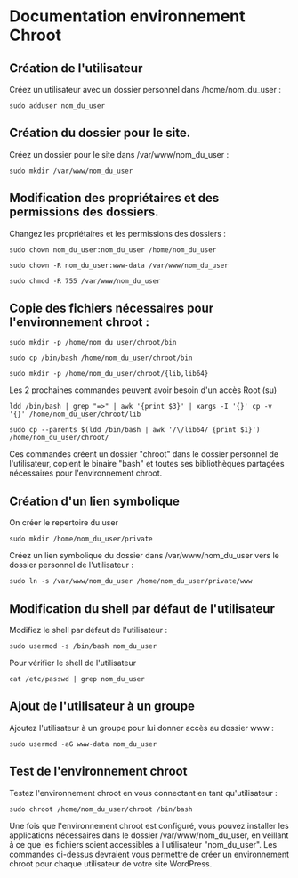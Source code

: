 # Documentation environnement Chroot

## Création de l'utilisateur
Créez un utilisateur avec un dossier personnel dans /home/nom_du_user :

```
sudo adduser nom_du_user
```
## Création du dossier pour le site.

Créez un dossier pour le site dans /var/www/nom_du_user :

```
sudo mkdir /var/www/nom_du_user
```
## Modification des propriétaires et des permissions des dossiers.

Changez les propriétaires et les permissions des dossiers :

```
sudo chown nom_du_user:nom_du_user /home/nom_du_user
```
```
sudo chown -R nom_du_user:www-data /var/www/nom_du_user
```
```
sudo chmod -R 755 /var/www/nom_du_user
```
## Copie des fichiers nécessaires pour l'environnement chroot :

```
sudo mkdir -p /home/nom_du_user/chroot/bin
```
```
sudo cp /bin/bash /home/nom_du_user/chroot/bin
```
```
sudo mkdir -p /home/nom_du_user/chroot/{lib,lib64}
```
Les 2 prochaines commandes peuvent avoir besoin d'un accès Root (su)
```
ldd /bin/bash | grep "=>" | awk '{print $3}' | xargs -I '{}' cp -v '{}' /home/nom_du_user/chroot/lib
```
```
sudo cp --parents $(ldd /bin/bash | awk '/\/lib64/ {print $1}') /home/nom_du_user/chroot/
```
Ces commandes créent un dossier "chroot" dans le dossier personnel de l'utilisateur, copient le binaire "bash" et toutes ses bibliothèques partagées nécessaires pour l'environnement chroot.

## Création d'un lien symbolique
On créer le repertoire du user
```
sudo mkdir /home/nom_du_user/private
```
Créez un lien symbolique du dossier dans /var/www/nom_du_user vers le dossier personnel de l'utilisateur :
```
sudo ln -s /var/www/nom_du_user /home/nom_du_user/private/www
```
## Modification du shell par défaut de l'utilisateur

Modifiez le shell par défaut de l'utilisateur :

```
sudo usermod -s /bin/bash nom_du_user
```

Pour vérifier le shell de l'utilisateur

```
cat /etc/passwd | grep nom_du_user
```

## Ajout de l'utilisateur à un groupe

Ajoutez l'utilisateur à un groupe pour lui donner accès au dossier www :

```
sudo usermod -aG www-data nom_du_user
```
## Test de l'environnement chroot

Testez l'environnement chroot en vous connectant en tant qu'utilisateur :

```
sudo chroot /home/nom_du_user/chroot /bin/bash
```
Une fois que l'environnement chroot est configuré, vous pouvez installer les applications nécessaires dans le dossier /var/www/nom_du_user, en veillant à ce que les fichiers soient accessibles à l'utilisateur "nom_du_user".
Les commandes ci-dessus devraient vous permettre de créer un environnement chroot pour chaque utilisateur de votre site WordPress.
